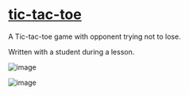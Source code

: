 # [tic-tac-toe](https://github.com/UniBreakfast/tic-tac-toe)

A Tic-tac-toe game with opponent trying not to lose.

Written with a student during a lesson.

![image](https://github.com/user-attachments/assets/c408817f-7ada-401a-9c58-85d1ef87409f)

![image](https://github.com/user-attachments/assets/a24dd686-2717-4a0f-866f-894f2ea16c27)
